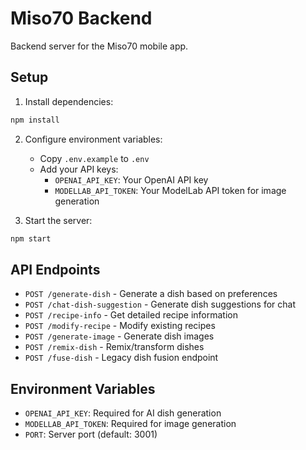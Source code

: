 # Miso70 Backend

Backend server for the Miso70 mobile app.

## Setup

1. Install dependencies:
```bash
npm install
```

2. Configure environment variables:
   - Copy `.env.example` to `.env`
   - Add your API keys:
     - `OPENAI_API_KEY`: Your OpenAI API key
     - `MODELLAB_API_TOKEN`: Your ModelLab API token for image generation

3. Start the server:
```bash
npm start
```

## API Endpoints

- `POST /generate-dish` - Generate a dish based on preferences
- `POST /chat-dish-suggestion` - Generate dish suggestions for chat
- `POST /recipe-info` - Get detailed recipe information
- `POST /modify-recipe` - Modify existing recipes
- `POST /generate-image` - Generate dish images
- `POST /remix-dish` - Remix/transform dishes
- `POST /fuse-dish` - Legacy dish fusion endpoint

## Environment Variables

- `OPENAI_API_KEY`: Required for AI dish generation
- `MODELLAB_API_TOKEN`: Required for image generation
- `PORT`: Server port (default: 3001) 